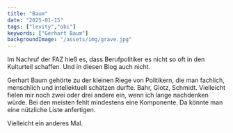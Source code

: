 ```yaml
---
title: "Baum"
date: "2025-01-15"
tags: ["levity","obi"]
keywords: ["Gerhart Baum"]
backgroundImage: "/assets/img/grave.jpg"
---
```

Im Nachruf der FAZ hieß es, dass Berufpolitiker es nicht so oft in den Kulturteil schaffen. Und in diesen Blog auch nicht.

Gerhart Baum gehörte zu der kleinen Riege von Politikern, die man fachlich, menschlich und intellektuell schätzen durfte. Bahr, Glotz, Schmidt. Vielleicht fielen mir noch zwei oder drei andere ein, wenn ich lange nachdenken würde. Bei den meisten fehlt mindestens eine Komponente. Da könnte man eine nützliche Liste anfertigen. 

Vielleicht ein anderes Mal.